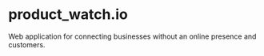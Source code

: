 # product_watch.io
Web application for connecting businesses without an online presence and customers.
